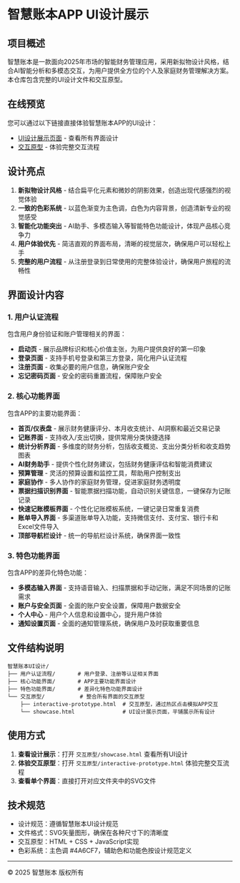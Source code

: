 # 智慧账本APP UI设计展示

## 项目概述

智慧账本是一款面向2025年市场的智能财务管理应用，采用新拟物设计风格，结合AI智能分析和多模态交互，为用户提供全方位的个人及家庭财务管理解决方案。本仓库包含完整的UI设计文件和交互原型。

## 在线预览

您可以通过以下链接直接体验智慧账本APP的UI设计：

- [UI设计展示页面](https://github.com/wdy419759288/smart-bill-app-ui-design/交互原型/showcase.html) - 查看所有界面设计
- [交互原型](https://github.com/wdy419759288/smart-bill-app-ui-design/交互原型/interactive-prototype.html) - 体验完整交互流程

## 设计亮点

1. **新拟物设计风格** - 结合扁平化元素和微妙的阴影效果，创造出现代感强烈的视觉体验
2. **一致的色彩系统** - 以蓝色渐变为主色调，白色为内容背景，创造清新专业的视觉感受
3. **智能化功能突出** - AI助手、多模态输入等智能特色功能设计，体现产品核心竞争力
4. **用户体验优先** - 简洁直观的界面布局，清晰的视觉层次，确保用户可以轻松上手
5. **完整的用户流程** - 从注册登录到日常使用的完整体验设计，确保用户旅程的流畅性

## 界面设计内容

### 1. 用户认证流程

包含用户身份验证和账户管理相关的界面：

- **启动页** - 展示品牌标识和核心价值主张，为用户提供良好的第一印象
- **登录页面** - 支持手机号登录和第三方登录，简化用户认证流程
- **注册页面** - 收集必要的用户信息，确保账户安全
- **忘记密码页面** - 安全的密码重置流程，保障账户安全

### 2. 核心功能界面

包含APP的主要功能界面：

- **首页/仪表盘** - 展示财务健康评分、本月收支统计、AI洞察和最近交易记录
- **记账界面** - 支持收入/支出切换，提供常用分类快捷选择
- **统计分析界面** - 多维度的财务分析，包括收支概览、支出分类分析和收支趋势图表
- **AI财务助手** - 提供个性化财务建议，包括财务健康评估和智能消费建议
- **预算管理** - 灵活的预算设置和监控工具，帮助用户控制支出
- **家庭协作** - 多人协作的家庭财务管理，促进家庭财务透明度
- **票据扫描识别界面** - 智能票据扫描功能，自动识别关键信息，一键保存为记账记录
- **快速记账模板界面** - 个性化记账模板系统，一键记录日常重复消费
- **账单导入界面** - 多渠道账单导入功能，支持微信支付、支付宝、银行卡和Excel文件导入
- **顶部导航栏设计** - 统一的导航栏设计系统，确保界面一致性

### 3. 特色功能界面

包含APP的差异化特色功能：

- **多模态输入界面** - 支持语音输入、扫描票据和手动记账，满足不同场景的记账需求
- **账户与安全页面** - 全面的账户安全设置，保障用户数据安全
- **个人中心** - 用户个人信息和设置中心，提升用户体验
- **通知设置页面** - 全面的通知管理系统，确保用户及时获取重要信息

## 文件结构说明

```
智慧账本UI设计/
├── 用户认证流程/       # 用户登录、注册等认证相关界面
├── 核心功能界面/       # APP主要功能界面设计
├── 特色功能界面/       # 差异化特色功能界面设计
└── 交互原型/           # 整合所有界面的交互原型
    ├── interactive-prototype.html  # 交互原型，通过热区点击模拟APP交互
    └── showcase.html               # UI设计展示页面，平铺展示所有设计
```

## 使用方式

1. **查看设计展示**：打开 `交互原型/showcase.html` 查看所有UI设计
2. **体验交互原型**：打开 `交互原型/interactive-prototype.html` 体验完整交互流程
3. **查看单个界面**：直接打开对应文件夹中的SVG文件

## 技术规范

- 设计规范：遵循智慧账本UI设计规范
- 文件格式：SVG矢量图形，确保在各种尺寸下的清晰度
- 交互原型：HTML + CSS + JavaScript实现
- 色彩系统：主色调 #4A6CF7，辅助色和功能色按设计规范定义

---

© 2025 智慧账本 版权所有

